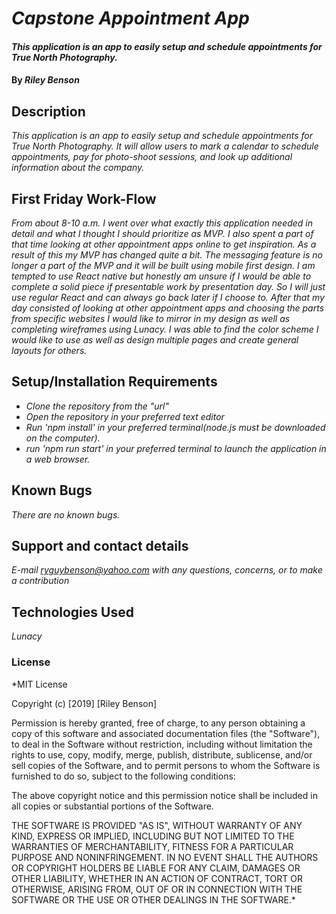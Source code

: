 # _Capstone Appointment App_

####  _This application is an app to easily setup and schedule appointments for True North Photography._

#### By _**Riley Benson**_

## Description

_This application is an app to easily setup and schedule appointments for True North Photography. It will allow users to mark a calendar to schedule appointments, pay for photo-shoot sessions, and look up additional information about the company._

## First Friday Work-Flow
_From about 8-10 a.m. I went over what exactly this application needed in detail and what I thought I should prioritize as MVP. I also spent a part of that time looking at other appointment apps online to get inspiration. As a result of this my MVP has changed quite a bit. The messaging feature is no longer a part of the MVP and it will be built using mobile first design. I am tempted to use React native but honestly am unsure if I would be able to complete a solid piece if presentable work by presentation day. So I will just use regular React and can always go back later if I choose to. After that my day consisted of looking at other appointment apps and choosing the parts from specific websites I would like to mirror in my design as well as completing wireframes using Lunacy. I was able to find the color scheme I would like to use as well as design multiple pages and create general layouts for others._

## Setup/Installation Requirements

* _Clone the repository from the "url"_
* _Open the repository in your preferred text editor_
* _Run 'npm install' in your preferred terminal(node.js must be downloaded on the computer)._
* _run 'npm run start' in your preferred terminal to launch the application in a web browser._

## Known Bugs

_There are no known bugs._

## Support and contact details

_E-mail ryguybenson@yahoo.com with any questions, concerns, or to make a contribution_

## Technologies Used

_Lunacy_

### License

*MIT License

Copyright (c) [2019] [Riley Benson]

Permission is hereby granted, free of charge, to any person obtaining a copy of this software and associated documentation files (the "Software"), to deal in the Software without restriction, including without limitation the rights to use, copy, modify, merge, publish, distribute, sublicense, and/or sell copies of the Software, and to permit persons to whom the Software is furnished to do so, subject to the following conditions:

The above copyright notice and this permission notice shall be included in all copies or substantial portions of the Software.

THE SOFTWARE IS PROVIDED "AS IS", WITHOUT WARRANTY OF ANY KIND, EXPRESS OR IMPLIED, INCLUDING BUT NOT LIMITED TO THE WARRANTIES OF MERCHANTABILITY, FITNESS FOR A PARTICULAR PURPOSE AND NONINFRINGEMENT. IN NO EVENT SHALL THE AUTHORS OR COPYRIGHT HOLDERS BE LIABLE FOR ANY CLAIM, DAMAGES OR OTHER LIABILITY, WHETHER IN AN ACTION OF CONTRACT, TORT OR OTHERWISE, ARISING FROM, OUT OF OR IN CONNECTION WITH THE SOFTWARE OR THE USE OR OTHER DEALINGS IN THE SOFTWARE.*
